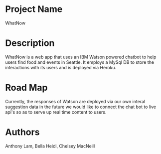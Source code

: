 # Project Name
WhatNow

# Description 
WhatNow is a web app that uses an IBM Watson powered chatbot to help users find food and events in Seattle. It employs a MySql DB to store the interactions with its users and is deployed via Heroku. 

# Road Map
Currently, the responses of Watson are deployed via our own interal suggestion data in the future we would like to connect the chat bot to live api's so as to serve up real time content to users. 

# Authors 
Anthony Lam, Bella Heidi, Chelsey MacNeill 
